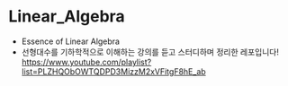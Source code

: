 # Linear_Algebra
- Essence of Linear Algebra
- 선형대수를 기하학적으로 이해하는 강의를 듣고 스터디하며 정리한 레포입니다!
https://www.youtube.com/playlist?list=PLZHQObOWTQDPD3MizzM2xVFitgF8hE_ab
